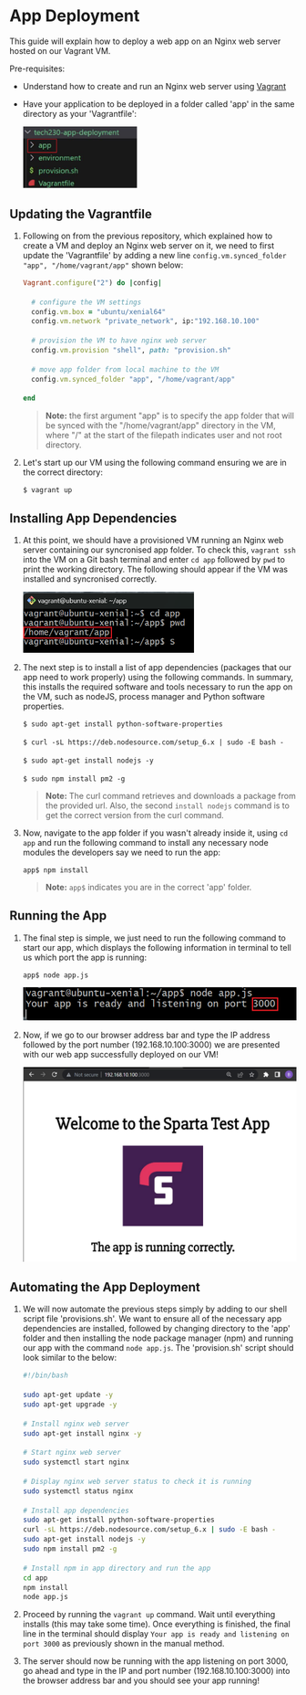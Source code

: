 # App Deployment

This guide will explain how to deploy a web app on an Nginx web server hosted on our Vagrant VM.

Pre-requisites:

- Understand how to create and run an Nginx web server using [Vagrant](https://github.com/bradley-woods/vagrant-virtual-machine)
- Have your application to be deployed in a folder called 'app' in the same directory as your 'Vagrantfile':

    <img src="images/app-folder.png" alt="app-folder" width="200px">

## Updating the Vagrantfile

1. Following on from the previous repository, which explained how to create a VM and deploy an Nginx web server on it, we need to first update the 'Vagrantfile' by adding a new line `config.vm.synced_folder "app", "/home/vagrant/app"` shown below:

    ```ruby
    Vagrant.configure("2") do |config|
    
      # configure the VM settings
      config.vm.box = "ubuntu/xenial64"
      config.vm.network "private_network", ip:"192.168.10.100"

      # provision the VM to have nginx web server
      config.vm.provision "shell", path: "provision.sh"

      # move app folder from local machine to the VM
      config.vm.synced_folder "app", "/home/vagrant/app"

    end
    ```

    > **Note:** the first argument "app" is to specify the app folder that will be synced with the "/home/vagrant/app" directory in the VM, where "/" at the start of the filepath indicates user and not root directory.

2. Let's start up our VM using the following command ensuring we are in the correct directory:

    ```console
    $ vagrant up
    ```

## Installing App Dependencies

1. At this point, we should have a provisioned VM running an Nginx web server containing our syncronised app folder. To check this, `vagrant ssh` into the VM on a Git bash terminal and enter `cd app` followed by `pwd` to print the working directory. The following should appear if the VM was installed and syncronised correctly.

    <img src="images/terminal-app.png" alt="terminal-app" width="300px">

2. The next step is to install a list of app dependencies (packages that our app need to work properly) using the following commands. In summary, this installs the required software and tools necessary to run the app on the VM, such as nodeJS, process manager and Python software properties.

    ```console
    $ sudo apt-get install python-software-properties

    $ curl -sL https://deb.nodesource.com/setup_6.x | sudo -E bash -

    $ sudo apt-get install nodejs -y

    $ sudo npm install pm2 -g
    ```

    > **Note:** The curl command retrieves and downloads a package from the provided url. Also, the second `install nodejs` command is to get the correct version from the curl command.

3. Now, navigate to the app folder if you wasn't already inside it, using `cd app` and run the following command to install any necessary node modules the developers say we need to run the app:

    ```
    app$ npm install
    ```

    > **Note:** `app$` indicates you are in the correct 'app' folder.

## Running the App

1. The final step is simple, we just need to run the following command to start our app, which displays the following information in terminal to tell us which port the app is running:

    ```
    app$ node app.js
    ```

    ![app-port](images/app-port.png)

2. Now, if we go to our browser address bar and type the IP address followed by the port number (192.168.10.100:3000) we are presented with our web app successfully deployed on our VM!

    ![app-port](images/sparta-app.png)

## Automating the App Deployment

1. We will now automate the previous steps simply by adding to our shell script file 'provisions.sh'. We want to ensure all of the necessary app dependencies are installed, followed by changing directory to the 'app' folder and then installing the node package manager (npm) and running our app with the command `node app.js`. The 'provision.sh' script should look similar to the below:

    ```bash
    #!/bin/bash

    sudo apt-get update -y
    sudo apt-get upgrade -y

    # Install nginx web server
    sudo apt-get install nginx -y

    # Start nginx web server 
    sudo systemctl start nginx

    # Display nginx web server status to check it is running
    sudo systemctl status nginx

    # Install app dependencies
    sudo apt-get install python-software-properties
    curl -sL https://deb.nodesource.com/setup_6.x | sudo -E bash -
    sudo apt-get install nodejs -y
    sudo npm install pm2 -g

    # Install npm in app directory and run the app
    cd app
    npm install
    node app.js
    ```

2. Proceed by running the `vagrant up` command. Wait until everything installs (this may take some time). Once everything is finished, the final line in the terminal should display `Your app is ready and listening on port 3000` as previously shown in the manual method.

3. The server should now be running with the app listening on port 3000, go ahead and type in the IP and port number (192.168.10.100:3000) into the browser address bar and you should see your app running!
